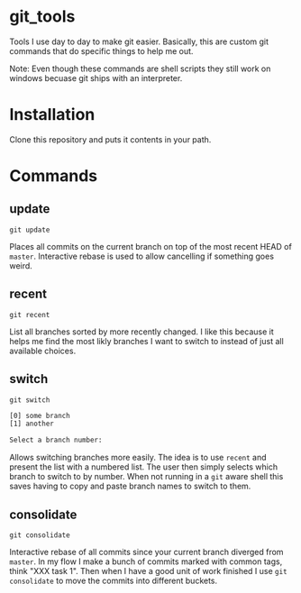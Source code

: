 git_tools
=========

Tools I use day to day to make git easier.  Basically, this are custom git commands that do specific things to help me out.

Note: Even though these commands are shell scripts they still work on windows becuase git ships with an interpreter.

Installation
============
Clone this repository and puts it contents in your path.

Commands
========

update
------
`git update`

Places all commits on the current branch on top of the most recent HEAD of `master`.  Interactive rebase is used to allow cancelling if something goes weird.

recent
------
`git recent`

List all branches sorted by more recently changed.  I like this because it helps me find the most likly branches I want to switch to instead of just all available choices.

switch
------
`git switch`
```sh
[0] some branch
[1] another

Select a branch number:
```

Allows switching branches more easily.  The idea is to use `recent` and present the list with a numbered list.  The user then simply selects which branch to switch to by number.  When not running in a `git` aware shell this saves having to copy and paste branch names to switch to them.

consolidate
-----------
`git consolidate`

Interactive rebase of all commits since your current branch diverged from `master`.  In my flow I make a bunch of commits marked with common tags, think "XXX task 1".  Then when I have a good unit of work finished I use `git consolidate` to move the commits into different buckets.


